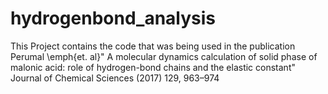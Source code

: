 # hydrogenbond_analysis

This Project contains the code that was being used in the publication Perumal \emph{et. al}" A molecular dynamics calculation of solid phase of malonic acid: role of hydrogen-bond chains and the elastic constant" Journal of Chemical Sciences (2017) 129, 963–974
